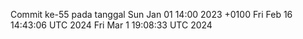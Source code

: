 Commit ke-55 pada tanggal Sun Jan 01 14:00 2023 +0100
Fri Feb 16 14:43:06 UTC 2024
Fri Mar  1 19:08:33 UTC 2024
